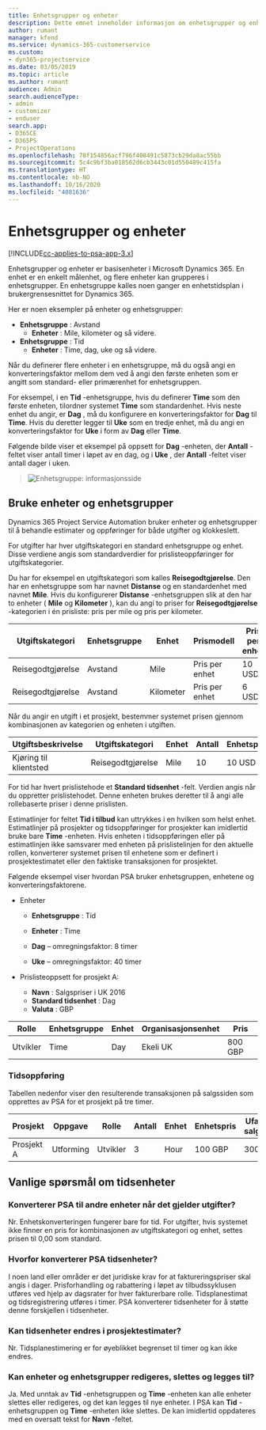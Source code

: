 ```yaml
---
title: Enhetsgrupper og enheter
description: Dette emnet inneholder informasjon om enhetsgrupper og enheter.
author: rumant
manager: kfend
ms.service: dynamics-365-customerservice
ms.custom:
- dyn365-projectservice
ms.date: 03/05/2019
ms.topic: article
ms.author: rumant
audience: Admin
search.audienceType:
- admin
- customizer
- enduser
search.app:
- D365CE
- D365PS
- ProjectOperations
ms.openlocfilehash: 78f154856acf796f408491c5873cb29da8ac55bb
ms.sourcegitcommit: 5c4c9bf3ba018562d6cb3443c01d550489c415fa
ms.translationtype: HT
ms.contentlocale: nb-NO
ms.lasthandoff: 10/16/2020
ms.locfileid: "4081636"
---
```

# <a name="unit-groups-and-units"></a>Enhetsgrupper og enheter

[!INCLUDE[cc-applies-to-psa-app-3.x](../includes/cc-applies-to-psa-app-3x.md)]

Enhetsgrupper og enheter er basisenheter i Microsoft Dynamics 365. En enhet er en enkelt målenhet, og flere enheter kan grupperes i enhetsgrupper. En enhetsgruppe kalles noen ganger en enhetstidsplan i brukergrensesnittet for Dynamics 365. 

Her er noen eksempler på enheter og enhetsgrupper:
 
- **Enhetsgruppe** : Avstand 
    - **Enheter** : Mile, kilometer og så videre.
- **Enhetsgruppe** : Tid
    - **Enheter** : Time, dag, uke og så videre. 

Når du definerer flere enheter i en enhetsgruppe, må du også angi en konverteringsfaktor mellom dem ved å angi den første enheten som er angitt som standard- eller primærenhet for enhetsgruppen. 

For eksempel, i en **Tid** -enhetsgruppe, hvis du definerer **Time** som den første enheten, tilordner systemet **Time** som standardenhet. Hvis neste enhet du angir, er **Dag** , må du konfigurere en konverteringsfaktor for **Dag** til **Time**. Hvis du deretter legger til **Uke** som en tredje enhet, må du angi en konverteringsfaktor for **Uke** i form av **Dag** eller **Time**. 

Følgende bilde viser et eksempel på oppsett for **Dag** -enheten, der **Antall** -feltet viser antall timer i løpet av en dag, og i **Uke** , der **Antall** -feltet viser antall dager i uken.

> ![Enhetsgruppe: informasjonsside](media/advanced-2.png)

## <a name="using-units-and-unit-groups"></a>Bruke enheter og enhetsgrupper

Dynamics 365 Project Service Automation bruker enheter og enhetsgrupper til å behandle estimater og oppføringer for både utgifter og klokkeslett. 

For utgifter har hver utgiftskategori en standard enhetsgruppe og enhet. Disse verdiene angis som standardverdier for prislisteoppføringer for utgiftskategorier. 

Du har for eksempel en utgiftskategori som kalles **Reisegodtgjørelse**. Den har en enhetsgruppe som har navnet **Distanse** og en standardenhet med navnet **Mile**. Hvis du konfigurerer **Distanse** -enhetsgruppen slik at den har to enheter ( **Mile** og **Kilometer** ), kan du angi to priser for **Reisegodtgjørelse** -kategorien i én prisliste: pris per mile og pris per kilometer.

| Utgiftskategori  | Enhetsgruppe  | Enhet      | Prismodell  | Pris per enhet  |
|-------------------|---------------|-----------|-------------------|-------------------|
| Reisegodtgjørelse           | Avstand      | Mile      | Pris per enhet    | 10 USD            |
| Reisegodtgjørelse           | Avstand      | Kilometer | Pris per enhet    |  6 USD            |

Når du angir en utgift i et prosjekt, bestemmer systemet prisen gjennom kombinasjonen av kategorien og enheten i utgiften. 

| Utgiftsbeskrivelse        | Utgiftskategori  | Enhet  | Antall  | Enhetspris   |
|----------------------------|---------------------|-------|-----------|----------------|
| Kjøring til klientsted | Reisegodtgjørelse             | Mile  | 10        | 10 USD         |

For tid har hvert prislistehode et **Standard tidsenhet** -felt. Verdien angis når du oppretter prislistehodet. Denne enheten brukes deretter til å angi alle rollebaserte priser i denne prislisten.

Estimatlinjer for feltet **Tid i tilbud** kan uttrykkes i en hvilken som helst enhet. Estimatlinjer på prosjekter og tidsoppføringer for prosjekter kan imidlertid bruke bare **Time** -enheten. Hvis enheten i tidsoppføringen eller på estimatlinjen ikke samsvarer med enheten på prislistelinjen for den aktuelle rollen, konverterer systemet prisen til enhetene som er definert i prosjektestimatet eller den faktiske transaksjonen for prosjektet.

Følgende eksempel viser hvordan PSA bruker enhetsgruppen, enhetene og konverteringsfaktorene.
- Enheter

   - **Enhetsgruppe** : Tid 
   - **Enheter** : Time 
    
    - **Dag** – omregningsfaktor: 8 timer       
    - **Uke** – omregningsfaktor: 40 timer  
        
- Prislisteoppsett for prosjekt A:

    - **Navn** : Salgspriser i UK 2016 
    - **Standard tidsenhet** : Dag 
    - **Valuta** : GBP

| Rolle      | Enhetsgruppe | Enhet | Organisasjonsenhet | Pris   |
|-----------|------------|------|---------------------|---------|
| Utvikler | Time       | Day  | Ekeli UK          | 800 GBP |

### <a name="time-entry"></a>Tidsoppføring

Tabellen nedenfor viser den resulterende transaksjonen på salgssiden som opprettes av PSA for et prosjekt på tre timer.


| Prosjekt   | Oppgave    | Rolle      | Antall | Enhet  | Enhetspris | Ufakturert salgsbeløp |
|-----------|---------|-----------|----------|-------|------------|-----------------------|
| Prosjekt A | Utforming  | Utvikler | 3        | Hour  | 100 GBP    | 300 GBP               |

## <a name="time-unit-faq"></a>Vanlige spørsmål om tidsenheter

### <a name="does-psa-convert-to-different-units-in-the-case-of-expenses"></a>Konverterer PSA til andre enheter når det gjelder utgifter?
Nr. Enhetskonverteringen fungerer bare for tid. For utgifter, hvis systemet ikke finner en pris for kombinasjonen av utgiftskategori og enhet, settes prisen til 0,00 som standard.

### <a name="why-does-psa-convert-time-units"></a>Hvorfor konverterer PSA tidsenheter?
I noen land eller områder er det juridiske krav for at faktureringspriser skal angis i dager. Prisforhandling og rabattering i løpet av tilbudssyklusen utføres ved hjelp av dagsrater for hver fakturerbare rolle. Tidsplanestimat og tidsregistrering utføres i timer. PSA konverterer tidsenheter for å støtte denne forskjellen i tidsenheter.

### <a name="can-time-units-be-changed-on-project-estimates"></a>Kan tidsenheter endres i prosjektestimater?
Nr. Tidsplanestimering er for øyeblikket begrenset til timer og kan ikke endres.

### <a name="can-units-and-unit-groups-be-edited-deleted-and-added"></a>Kan enheter og enhetsgrupper redigeres, slettes og legges til?
Ja. Med unntak av **Tid** -enhetsgruppen og **Time** -enheten kan alle enheter slettes eller redigeres, og det kan legges til nye enheter. I PSA kan **Tid** -enhetsgruppen og **Time** -enheten ikke slettes. De kan imidlertid oppdateres med en oversatt tekst for **Navn** -feltet.
